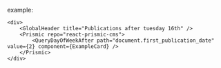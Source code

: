 example:

    <div>
        <GlobalHeader title="Publications after tuesday 16th" />
        <Prismic repo="react-prismic-cms">
            <QueryDayOfWeekAfter path="document.first_publication_date" value={2} component={ExampleCard} />
        </Prismic>
    </div>
